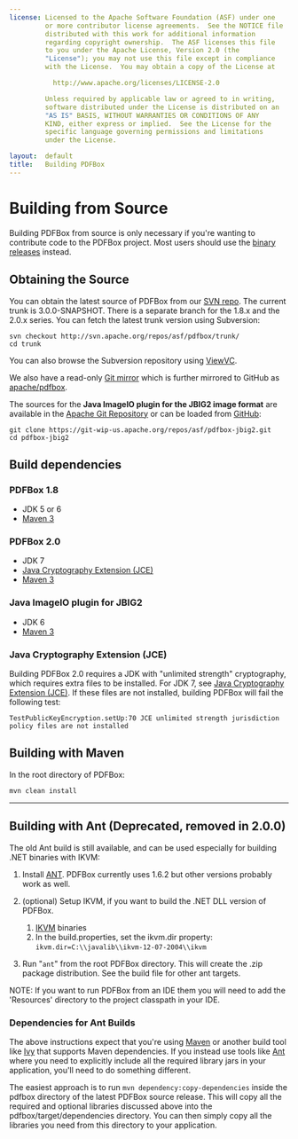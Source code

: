 ```yaml
---
license: Licensed to the Apache Software Foundation (ASF) under one
         or more contributor license agreements.  See the NOTICE file
         distributed with this work for additional information
         regarding copyright ownership.  The ASF licenses this file
         to you under the Apache License, Version 2.0 (the
         "License"); you may not use this file except in compliance
         with the License.  You may obtain a copy of the License at

           http://www.apache.org/licenses/LICENSE-2.0

         Unless required by applicable law or agreed to in writing,
         software distributed under the License is distributed on an
         "AS IS" BASIS, WITHOUT WARRANTIES OR CONDITIONS OF ANY
         KIND, either express or implied.  See the License for the
         specific language governing permissions and limitations
         under the License.

layout:  default
title:   Building PDFBox
---
```


# Building from Source

Building PDFBox from source is only necessary if you're wanting to contribute code to the PDFBox project. Most users should use the [binary releases](http://pdfbox.apache.org/download.cgi) instead.

## Obtaining the Source

You can obtain the latest source of PDFBox from our [SVN repo](http://svn.apache.org/repos/asf/pdfbox/). The current trunk is 3.0.0-SNAPSHOT. There is a separate branch for the 1.8.x and the 2.0.x series. You can fetch the latest trunk version using Subversion:

    svn checkout http://svn.apache.org/repos/asf/pdfbox/trunk/
    cd trunk

You can also browse the Subversion repository using [ViewVC](https://svn.apache.org/viewvc/pdfbox/).

We also have a read-only [Git mirror](https://git.apache.org/) which is further mirrored to GitHub as [apache/pdfbox](https://github.com/apache/pdfbox).

The sources for the **Java ImageIO plugin for the JBIG2 image format** are available in the  [Apache Git Repository](https://git-wip-us.apache.org/repos/asf/pdfbox-jbig2.git) or can be loaded from [GitHub](https://github.com/apache/pdfbox-jbig2):

    git clone https://git-wip-us.apache.org/repos/asf/pdfbox-jbig2.git
    cd pdfbox-jbig2

## Build dependencies

### PDFBox 1.8

- JDK 5 or 6
- [Maven 3](http://maven.apache.org/)

### PDFBox 2.0

- JDK 7
- [Java Cryptography Extension (JCE)](#java-cryptography-extension-jce)
- [Maven 3](http://maven.apache.org/)

### Java ImageIO plugin for JBIG2

- JDK 6
- [Maven 3](http://maven.apache.org/)

### Java Cryptography Extension (JCE)

Building PDFBox 2.0 requires a JDK with "unlimited strength" cryptography, which requires extra files to be installed. For JDK 7, see [Java Cryptography Extension (JCE)](http://www.oracle.com/technetwork/java/javase/downloads/jce-7-download-432124.html). If these files are not installed, building PDFBox will fail the following test:

    TestPublicKeyEncryption.setUp:70 JCE unlimited strength jurisdiction policy files are not installed
    
## Building with Maven

In the root directory of PDFBox:

    mvn clean install

---

## Building with Ant (Deprecated, removed in 2.0.0)

The old Ant build is still available, and can be used especially for
building .NET binaries with IKVM:

1.  Install [ANT](http://ant.apache.org/). PDFBox currently uses 1.6.2
    but other versions probably work as well.
2.  (optional) Setup IKVM, if you want to build the .NET DLL version of
    PDFBox.
    1.  [IKVM](http://www.ikvm.net/) binaries
    2.  In the build.properties, set the ikvm.dir property:\
         `ikvm.dir=C:\\javalib\\ikvm-12-07-2004\\ikvm`

3.  Run "`ant`" from the root PDFBox directory. This will create the
    .zip package distribution. See the build file for other ant targets.

NOTE: If you want to run PDFBox from an IDE them you will need to add
the 'Resources' directory to the project classpath in your IDE.

### Dependencies for Ant Builds

The above instructions expect that you're using [Maven](http://maven.apache.org/) or another build tool like [Ivy](http://ant.apache.org/ivy/) that supports Maven dependencies.
If you instead use tools like [Ant](http://ant.apache.org/) where you need to explicitly include all the required library jars in your application, you'll need to do
something different.

The easiest approach is to run ``mvn dependency:copy-dependencies`` inside the pdfbox directory of the latest PDFBox source release. This will copy all the required and optional
libraries discussed above into the pdfbox/target/dependencies directory. You can then simply copy all the libraries you need from this directory to your application.

